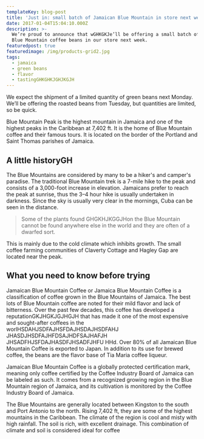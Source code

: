 ```yaml
---
templateKey: blog-post
title: 'Just in: small batch of Jamaican Blue Mountain in store next week'
date: 2017-01-04T15:04:10.000Z
description: >-
  We’re proud to announce that wGHKGKJe’ll be offering a small batch of Jamaica
  Blue Mountain coffee beans in our store next week.
featuredpost: true
featuredimage: /img/products-grid2.jpg
tags:
  - jamaica
  - green beans
  - flavor
  - tastingGHKGHKJGHJKGJH
---
```

We expect the shipment of a limited quantity of green beans next Monday. We’ll be offering the roasted beans from Tuesday, but quantities are limited, so be quick.

Blue Mountain Peak is the highest mountain in Jamaica and one of the highest peaks in the Caribbean at 7,402 ft. It is the home of Blue Mountain coffee and their famous tours. It is located on the border of the Portland and Saint Thomas parishes of Jamaica.

## A little historyGH

The Blue Mountains are considered by many to be a hiker's and camper's paradise. The traditional Blue Mountain trek is a 7-mile hike to the peak and consists of a 3,000-foot increase in elevation. Jamaicans prefer to reach the peak at sunrise, thus the 3–4 hour hike is usually undertaken in darkness. Since the sky is usually very clear in the mornings, Cuba can be seen in the distance.

> Some of the plants found GHGKHJKGGJHon the Blue Mountain cannot be found anywhere else in the world and they are often of a dwarfed sort.

This is mainly due to the cold climate which inhibits growth. The small coffee farming communities of Claverty Cottage and Hagley Gap are located near the peak.

## What you need to know before trying

Jamaican Blue Mountain Coffee or Jamaica Blue Mountain Coffee is a classification of coffee grown in the Blue Mountains of Jamaica. The best lots of Blue Mountain coffee are noted for their mild flavor and lack of bitterness. Over the past few decades, this coffee has developed a reputationGKJHGKJGJHGJH that has made it one of the most expensive and sought-after coffees in the worlHSDAHJSDFAJHSFDAJHSDAJHSDFAHJ JHASDJHSDFAJHFDSAJHDFSAJHAFJH JHSADFHJSFDAJHASDFJHSADFJHFU HHd. Over 80% of all Jamaican Blue Mountain Coffee is exported to Japan. In addition to its use for brewed coffee, the beans are the flavor base of Tia Maria coffee liqueur.

Jamaican Blue Mountain Coffee is a globally protected certification mark, meaning only coffee certified by the Coffee Industry Board of Jamaica can be labeled as such. It comes from a recognized growing region in the Blue Mountain region of Jamaica, and its cultivation is monitored by the Coffee Industry Board of Jamaica.

The Blue Mountains are generally located between Kingston to the south and Port Antonio to the north. Rising 7,402 ft, they are some of the highest mountains in the Caribbean. The climate of the region is cool and misty with high rainfall. The soil is rich, with excellent drainage. This combination of climate and soil is considered ideal for coffee
